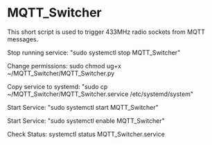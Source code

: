# MQTT_Switcher
This short script is used to trigger 433MHz radio sockets from MQTT messages.

Stop running service:
"sudo systemctl stop MQTT_Switcher"

Change permissions:
sudo chmod ug+x ~/MQTT_Switcher/MQTT_Switcher.py

Copy service to systemd:
"sudo cp ~/MQTT_Switcher/MQTT_Switcher.service /etc/systemd/system"

Start Service:
"sudo systemctl start MQTT_Switcher"

Start Service:
"sudo systemctl enable MQTT_Switcher"

Check Status:
systemctl status MQTT_Switcher.service


